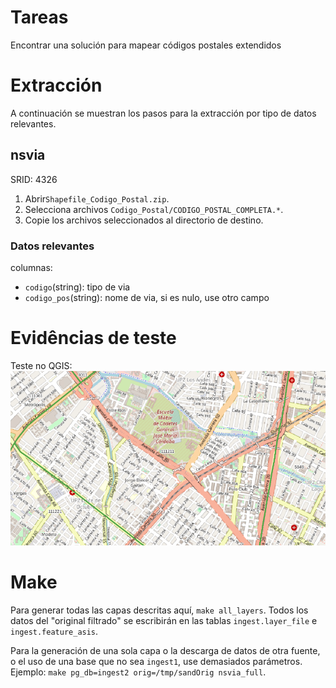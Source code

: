 # Tareas
  

Encontrar una solución para mapear códigos postales extendidos


# Extracción
A continuación se muestran los pasos para la extracción por tipo de datos relevantes.
## nsvia
SRID:  4326
1. Abrir`Shapefile_Codigo_Postal.zip`.
2. Selecciona archivos `Codigo_Postal/CODIGO_POSTAL_COMPLETA.*`.
3. Copie los archivos seleccionados al directorio de destino.
### Datos relevantes
columnas:
* `codigo`(string):  tipo de via
* `codigo_pos`(string):  nome de via, si es nulo, use otro campo

# Evidências de teste
Teste no QGIS:
![](qgis.png)

# Make

Para generar todas las capas descritas aquí, `make all_layers`. Todos los datos del "original filtrado" se escribirán en las tablas `ingest.layer_file` e` ingest.feature_asis`.

Para la generación de una sola capa o la descarga de datos de otra fuente, o el uso de una base que no sea `ingest1`, use demasiados parámetros. Ejemplo: `make pg_db=ingest2 orig=/tmp/sandOrig nsvia_full`.
